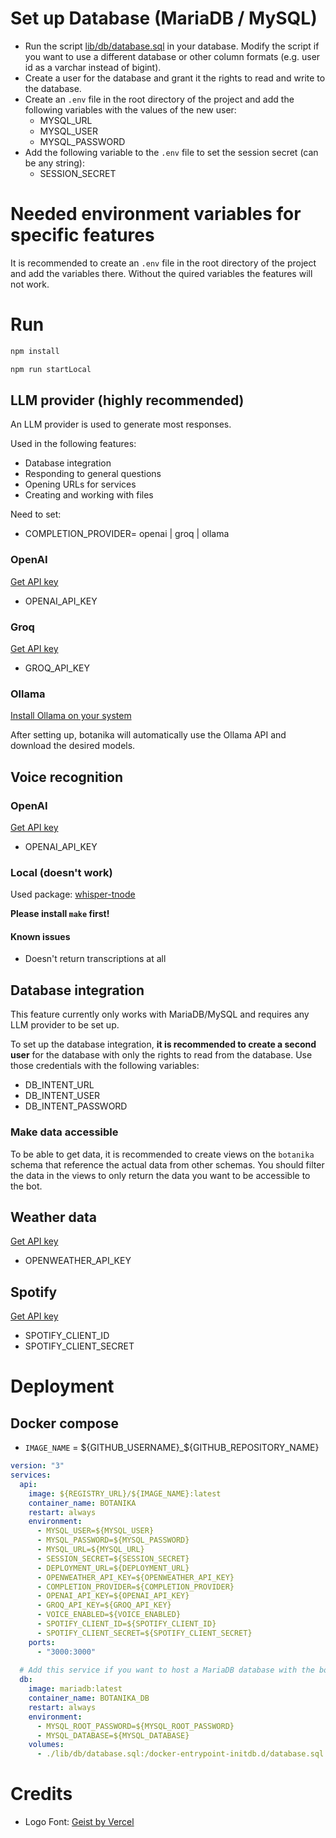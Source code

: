 # Set up Database (MariaDB / MySQL)

- Run the script [lib/db/database.sql](./lib/db/database.sql) in your database. Modify the script if you want to use a different database or other column formats (e.g. user id as a varchar instead of bigint).
- Create a user for the database and grant it the rights to read and write to the database.
- Create an `.env` file in the root directory of the project and add the following variables with the values of the new user:
  - MYSQL_URL
  - MYSQL_USER
  - MYSQL_PASSWORD
- Add the following variable to the `.env` file to set the session secret (can be any string):
  - SESSION_SECRET

# Needed environment variables for specific features

It is recommended to create an `.env` file in the root directory of the project and add the variables there.
Without the quired variables the features will not work.

# Run

```bash
npm install
```

```bash
npm run startLocal
```

## LLM provider (highly recommended)

An LLM provider is used to generate most responses.

Used in the following features:
- Database integration
- Responding to general questions
- Opening URLs for services
- Creating and working with files

Need to set:
- COMPLETION_PROVIDER= openai | groq | ollama

### OpenAI

[Get API key](https://platform.openai.com/api-keys)

- OPENAI_API_KEY

### Groq

[Get API key](https://console.groq.com/keys)

- GROQ_API_KEY

### Ollama

[Install Ollama on your system](https://github.com/ollama/ollama?tab=readme-ov-file#ollama)

After setting up, botanika will automatically use the Ollama API and download the desired models.

## Voice recognition

### OpenAI

[Get API key](https://platform.openai.com/api-keys)

- OPENAI_API_KEY

### Local (doesn't work)

Used package: [whisper-tnode](https://www.npmjs.com/package/whisper-tnode)

**Please install `make` first!**

#### Known issues

- Doesn't return transcriptions at all

## Database integration

This feature currently only works with MariaDB/MySQL and requires any LLM provider to be set up.

To set up the database integration, **it is recommended to create a second user** for the database with only the rights to read from the database.
Use those credentials with the following variables:

- DB_INTENT_URL
- DB_INTENT_USER
- DB_INTENT_PASSWORD

### Make data accessible
To be able to get data, it is recommended to create views on the `botanika` schema that reference the actual data from other schemas.
You should filter the data in the views to only return the data you want to be accessible to the bot.

## Weather data

[Get API key](https://home.openweathermap.org/api_keys)

- OPENWEATHER_API_KEY

## Spotify

[Get API key](https://developer.spotify.com/dashboard)

- SPOTIFY_CLIENT_ID
- SPOTIFY_CLIENT_SECRET

# Deployment

## Docker compose

- `IMAGE_NAME` = ${GITHUB_USERNAME}_${GITHUB_REPOSITORY_NAME}

```yaml
version: "3"
services:
  api:
    image: ${REGISTRY_URL}/${IMAGE_NAME}:latest
    container_name: BOTANIKA
    restart: always
    environment:
      - MYSQL_USER=${MYSQL_USER}
      - MYSQL_PASSWORD=${MYSQL_PASSWORD}
      - MYSQL_URL=${MYSQL_URL}
      - SESSION_SECRET=${SESSION_SECRET}
      - DEPLOYMENT_URL=${DEPLOYMENT_URL}
      - OPENWEATHER_API_KEY=${OPENWEATHER_API_KEY}
      - COMPLETION_PROVIDER=${COMPLETION_PROVIDER}
      - OPENAI_API_KEY=${OPENAI_API_KEY}
      - GROQ_API_KEY=${GROQ_API_KEY}
      - VOICE_ENABLED=${VOICE_ENABLED}
      - SPOTIFY_CLIENT_ID=${SPOTIFY_CLIENT_ID}
      - SPOTIFY_CLIENT_SECRET=${SPOTIFY_CLIENT_SECRET}
    ports:
      - "3000:3000"
  
  # Add this service if you want to host a MariaDB database with the bot
  db:
    image: mariadb:latest
    container_name: BOTANIKA_DB
    restart: always
    environment:
      - MYSQL_ROOT_PASSWORD=${MYSQL_ROOT_PASSWORD}
      - MYSQL_DATABASE=${MYSQL_DATABASE}
    volumes:
      - ./lib/db/database.sql:/docker-entrypoint-initdb.d/database.sql
```

# Credits

- Logo Font: [Geist by Vercel](https://vercel.com/font)